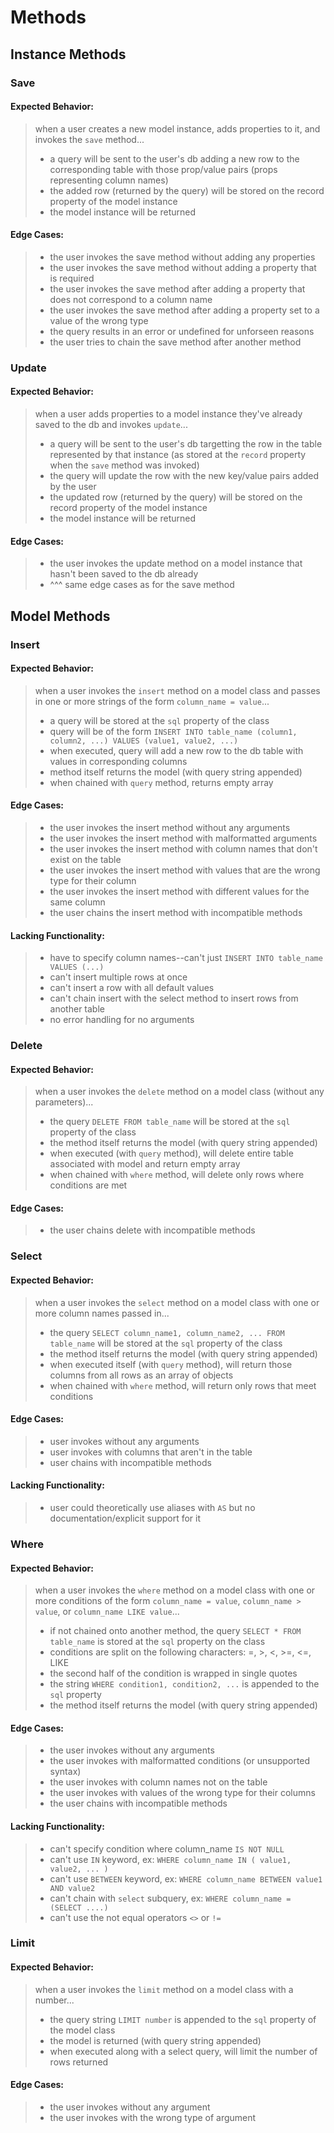 # Methods

## Instance Methods

### **Save**

#### Expected Behavior:

> when a user creates a new model instance, adds properties to it, and invokes the `save` method...
>
> - a query will be sent to the user's db adding a new row to the corresponding table with
>   those prop/value pairs (props representing column names)
> - the added row (returned by the query) will be stored on the record property of the model instance
> - the model instance will be returned

#### Edge Cases:

> - the user invokes the save method without adding any properties
> - the user invokes the save method without adding a property that is required
> - the user invokes the save method after adding a property that does not correspond to a column name
> - the user invokes the save method after adding a property set to a value of the wrong type
> - the query results in an error or undefined for unforseen reasons
> - the user tries to chain the save method after another method

### **Update**

#### Expected Behavior:

> when a user adds properties to a model instance they've already saved to the db and invokes `update`...
>
> - a query will be sent to the user's db targetting the row in the table represented by that instance
>   (as stored at the `record` property when the `save` method was invoked)
> - the query will update the row with the new key/value pairs added by the user
> - the updated row (returned by the query) will be stored on the record property of the model instance
> - the model instance will be returned

#### Edge Cases:

> - the user invokes the update method on a model instance that hasn't been saved to the db already
> - ^^^ same edge cases as for the save method

## Model Methods

### **Insert**

#### Expected Behavior:

> when a user invokes the `insert` method on a model class and passes in one or more strings of the form
> `column_name = value`...
>
> - a query will be stored at the `sql` property of the class
> - query will be of the form `INSERT INTO table_name (column1, column2, ...) VALUES (value1, value2, ...)`
> - when executed, query will add a new row to the db table with values in corresponding columns
> - method itself returns the model (with query string appended)
> - when chained with `query` method, returns empty array

#### Edge Cases:

> - the user invokes the insert method without any arguments
> - the user invokes the insert method with malformatted arguments
> - the user invokes the insert method with column names that don't exist on the table
> - the user invokes the insert method with values that are the wrong type for their column
> - the user invokes the insert method with different values for the same column
> - the user chains the insert method with incompatible methods

#### Lacking Functionality:

> - have to specify column names--can't just `INSERT INTO table_name VALUES (...)`
> - can't insert multiple rows at once
> - can't insert a row with all default values
> - can't chain insert with the select method to insert rows from another table
> - no error handling for no arguments

### **Delete**

#### Expected Behavior:

> when a user invokes the `delete` method on a model class (without any parameters)...
>
> - the query `DELETE FROM table_name` will be stored at the `sql` property of the class
> - the method itself returns the model (with query string appended)
> - when executed (with `query` method), will delete entire table associated with model and return empty array
> - when chained with `where` method, will delete only rows where conditions are met

#### Edge Cases:

> - the user chains delete with incompatible methods

### **Select**

#### Expected Behavior:

> when a user invokes the `select` method on a model class with one or more column names passed in...
>
> - the query `SELECT column_name1, column_name2, ... FROM table_name` will be stored at the `sql` property of the class
> - the method itself returns the model (with query string appended)
> - when executed itself (with `query` method), will return those columns from all rows as an array of objects
> - when chained with `where` method, will return only rows that meet conditions

#### Edge Cases:

> - user invokes without any arguments
> - user invokes with columns that aren't in the table
> - user chains with incompatible methods

#### Lacking Functionality:

> - user could theoretically use aliases with `AS` but no documentation/explicit support for it

### **Where**

#### Expected Behavior:

> when a user invokes the `where` method on a model class with one or more conditions of the form
> `column_name = value`, `column_name > value`, or `column_name LIKE value`...
>
> - if not chained onto another method, the query `SELECT * FROM table_name` is stored at the `sql` property on the class
> - conditions are split on the following characters: =, >, <, >=, <=, LIKE
> - the second half of the condition is wrapped in single quotes
> - the string `WHERE condition1, condition2, ...` is appended to the `sql` property
> - the method itself returns the model (with query string appended)

#### Edge Cases:

> - the user invokes without any arguments
> - the user invokes with malformatted conditions (or unsupported syntax)
> - the user invokes with column names not on the table
> - the user invokes with values of the wrong type for their columns
> - the user chains with incompatible methods

#### Lacking Functionality:

> - can't specify condition where column_name `IS NOT NULL`
> - can't use `IN` keyword, ex: `WHERE column_name IN ( value1, value2, ... )`
> - can't use `BETWEEN` keyword, ex: `WHERE column_name BETWEEN value1 AND value2`
> - can't chain with `select` subquery, ex: `WHERE column_name = (SELECT ....)`
> - can't use the not equal operators `<>` or `!=`

### **Limit**

#### Expected Behavior:

> when a user invokes the `limit` method on a model class with a number...
>
> - the query string `LIMIT number` is appended to the `sql` property of the model class
> - the model is returned (with query string appended)
> - when executed along with a select query, will limit the number of rows returned

#### Edge Cases:

> - the user invokes without any argument
> - the user invokes with the wrong type of argument
